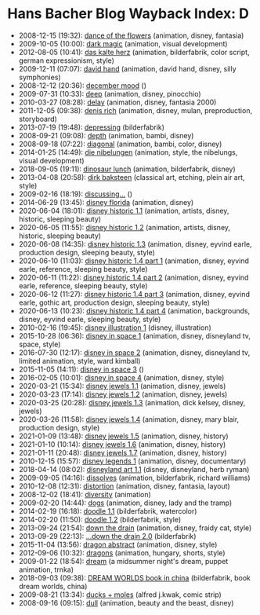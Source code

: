 # Hans Bacher Blog Wayback Index: D

* 2008-12-15 (19:32): [dance of the flowers](https://web.archive.org/web/https://one1more2time3.wordpress.com/2008/12/15/dance-of-the-flowers/) (animation, disney, fantasia)
* 2009-10-05 (10:00): [dark magic](https://web.archive.org/web/https://one1more2time3.wordpress.com/2009/10/05/dark-magic/) (animation, visual development)
* 2012-08-05 (10:41): [das kalte herz](https://web.archive.org/web/https://one1more2time3.wordpress.com/2012/08/05/das-kalte-herz/) (animation, bilderfabrik, color script, german expressionism, style)
* 2009-12-11 (07:07): [david hand](https://web.archive.org/web/https://one1more2time3.wordpress.com/2009/12/11/david-hand/) (animation, david hand, disney, silly symphonies)
* 2008-12-12 (20:36): [december mood](https://web.archive.org/web/https://one1more2time3.wordpress.com/2008/12/12/december-mood/) ()
* 2009-07-31 (10:33): [deep](https://web.archive.org/web/https://one1more2time3.wordpress.com/2009/07/31/deep/) (animation, disney, pinocchio)
* 2010-03-27 (08:28): [delay](https://web.archive.org/web/https://one1more2time3.wordpress.com/2010/03/27/delay/) (animation, disney, fantasia 2000)
* 2011-12-05 (09:38): [denis rich](https://web.archive.org/web/https://one1more2time3.wordpress.com/2011/12/05/denis-rich/) (animation, disney, mulan, preproduction, storyboard)
* 2013-07-19 (19:48): [depressing](https://web.archive.org/web/https://one1more2time3.wordpress.com/2013/07/19/depressing/) (bilderfabrik)
* 2008-09-21 (09:08): [depth](https://web.archive.org/web/https://one1more2time3.wordpress.com/2008/09/21/depth/) (animation, bambi, disney)
* 2008-09-18 (07:22): [diagonal](https://web.archive.org/web/https://one1more2time3.wordpress.com/2008/09/18/diagonal/) (animation, bambi, color, disney)
* 2014-01-25 (14:49): [die nibelungen](https://web.archive.org/web/https://one1more2time3.wordpress.com/2014/01/25/die-nibelungen/) (animation, style, the nibelungs, visual development)
* 2018-09-05 (19:11): [dinosaur lunch](https://web.archive.org/web/https://one1more2time3.wordpress.com/2018/09/05/dinosaur-lunch/) (animation, bilderfabrik, disney)
* 2013-04-08 (20:58): [dirk baksteen](https://web.archive.org/web/https://one1more2time3.wordpress.com/2013/04/08/dirk-baksteen/) (classical art, etching, plein air art, style)
* 2009-02-16 (18:19): [discussing…](https://web.archive.org/web/https://one1more2time3.wordpress.com/2009/02/16/discussing/) ()
* 2014-06-29 (13:45): [disney florida](https://web.archive.org/web/https://one1more2time3.wordpress.com/2014/06/29/disney-florida/) (animation, disney)
* 2020-06-04 (18:01): [disney historic 1.1](https://web.archive.org/web/https://one1more2time3.wordpress.com/2020/06/04/disney-historic-1-1/) (animation, artists, disney, historic, sleeping beauty)
* 2020-06-05 (11:55): [disney historic 1.2](https://web.archive.org/web/https://one1more2time3.wordpress.com/2020/06/05/disney-historic-1-2/) (animation, artists, disney, historic, sleeping beauty)
* 2020-06-08 (14:35): [disney historic 1.3](https://web.archive.org/web/https://one1more2time3.wordpress.com/2020/06/08/disney-historic-1-3/) (animation, disney, eyvind earle, production design, sleeping beauty, style)
* 2020-06-10 (11:03): [disney historic 1.4 part 1](https://web.archive.org/web/https://one1more2time3.wordpress.com/2020/06/10/disney-historic-1-4-part-1/) (animation, disney, eyvind earle, reference, sleeping beauty, style)
* 2020-06-11 (11:22): [disney historic 1.4 part 2](https://web.archive.org/web/https://one1more2time3.wordpress.com/2020/06/11/disney-historic-1-4-part-2/) (animation, disney, eyvind earle, reference, sleeping beauty, style)
* 2020-06-12 (11:27): [disney historic 1.4 part 3](https://web.archive.org/web/https://one1more2time3.wordpress.com/2020/06/12/disney-historic-1-4-part-3/) (animation, disney, eyvind earle, gothic art, production design, sleeping beauty, style)
* 2020-06-13 (10:23): [disney historic 1.4 part 4](https://web.archive.org/web/https://one1more2time3.wordpress.com/2020/06/13/disney-historic-1-4-part-4/) (animation, backgrounds, disney, eyvind earle, sleeping beauty, style)
* 2010-02-16 (19:45): [disney illustration 1](https://web.archive.org/web/https://one1more2time3.wordpress.com/2010/02/16/disney-illustration-1/) (disney, illustration)
* 2015-10-28 (06:36): [disney in space 1](https://web.archive.org/web/https://one1more2time3.wordpress.com/2015/10/28/disney-in-space-1/) (animation, disney, disneyland tv, space, style)
* 2016-07-30 (12:17): [disney in space 2](https://web.archive.org/web/https://one1more2time3.wordpress.com/2016/07/30/disney-in-space-2-2/) (animation, disney, disneyland tv, limited animation, style, ward kimball)
* 2015-11-05 (14:11): [disney in space 3](https://web.archive.org/web/https://one1more2time3.wordpress.com/2015/11/05/disney-in-space-3/) ()
* 2016-02-05 (10:01): [disney in space 4](https://web.archive.org/web/https://one1more2time3.wordpress.com/2016/02/05/disney-in-space-4/) (animation, disney, style)
* 2020-03-21 (15:34): [disney jewels 1.1](https://web.archive.org/web/https://one1more2time3.wordpress.com/2020/03/21/disney-jewels-1-1/) (animation, disney, jewels)
* 2020-03-23 (17:14): [disney jewels 1.2](https://web.archive.org/web/https://one1more2time3.wordpress.com/2020/03/23/disney-jewels-1-2/) (animation, disney, jewels)
* 2020-03-25 (20:28): [disney jewels 1.3](https://web.archive.org/web/https://one1more2time3.wordpress.com/2020/03/25/disney-jewels-1-3/) (animation, dick kelsey, disney, jewels)
* 2020-03-26 (11:58): [disney jewels 1.4](https://web.archive.org/web/https://one1more2time3.wordpress.com/2020/03/26/disney-jewels-1-4/) (animation, disney, mary blair, production design, style)
* 2021-01-09 (13:48): [disney jewels 1.5](https://web.archive.org/web/https://one1more2time3.wordpress.com/2021/01/09/disney-jewels-1-5/) (animation, disney, history)
* 2021-01-10 (10:14): [disney jewels 1.6](https://web.archive.org/web/https://one1more2time3.wordpress.com/2021/01/10/disney-jewels-1-6/) (animation, disney, history)
* 2021-01-11 (20:48): [disney jewels 1.7](https://web.archive.org/web/https://one1more2time3.wordpress.com/2021/01/11/disney-jewels-1-7/) (animation, disney, history)
* 2010-12-15 (15:57): [disney legends 1](https://web.archive.org/web/https://one1more2time3.wordpress.com/2010/12/15/disney-legends-1/) (animation, disney, documentary)
* 2018-04-14 (08:02): [disneyland art 1.1](https://web.archive.org/web/https://one1more2time3.wordpress.com/2018/04/14/disneyland-art-1-1/) (disney, disneyland, herb ryman)
* 2009-09-05 (14:16): [dissolves](https://web.archive.org/web/https://one1more2time3.wordpress.com/2009/09/05/dissolves/) (animation, bilderfabrik, richard williams)
* 2010-12-08 (12:31): [distortion](https://web.archive.org/web/https://one1more2time3.wordpress.com/2010/12/08/distortion/) (animation, disney, fantasia, layout)
* 2008-12-02 (18:41): [diversity](https://web.archive.org/web/https://one1more2time3.wordpress.com/2008/12/02/diversity/) (animation)
* 2009-02-20 (14:44): [dogs](https://web.archive.org/web/https://one1more2time3.wordpress.com/2009/02/20/dogs/) (animation, disney, lady and the tramp)
* 2014-02-19 (16:18): [doodle 1.1](https://web.archive.org/web/https://one1more2time3.wordpress.com/2014/02/19/doodle-1-1/) (bilderfabrik, watercolor)
* 2014-02-20 (11:50): [doodle 1.2](https://web.archive.org/web/https://one1more2time3.wordpress.com/2014/02/20/doodle-1-2/) (bilderfabrik, style)
* 2013-09-24 (21:54): [down the drain](https://web.archive.org/web/https://one1more2time3.wordpress.com/2013/09/24/down-the-drain/) (animation, disney, fraidy cat, style)
* 2013-09-29 (22:13): […down the drain 2.0](https://web.archive.org/web/https://one1more2time3.wordpress.com/2013/09/29/down-the-drain-2-0/) (bilderfabrik)
* 2015-11-04 (13:56): [dragon abstract](https://web.archive.org/web/https://one1more2time3.wordpress.com/2015/11/04/dragon-abstract/) (animation, disney, style)
* 2012-09-06 (10:32): [dragons](https://web.archive.org/web/https://one1more2time3.wordpress.com/2012/09/06/dragons/) (animation, hungary, shorts, style)
* 2009-01-22 (18:54): [dream](https://web.archive.org/web/https://one1more2time3.wordpress.com/2009/01/22/dream/) (a midsummer night's dream, puppet animation, trnka)
* 2018-09-03 (09:38): [DREAM WORLDS book in china](https://web.archive.org/web/https://one1more2time3.wordpress.com/2018/09/03/dream-worlds-book-in-china/) (bilderfabrik, book dream worlds, china)
* 2009-08-21 (13:34): [ducks + moles](https://web.archive.org/web/https://one1more2time3.wordpress.com/2009/08/21/ducks-moles/) (alfred j.kwak, comic strip)
* 2008-09-16 (09:15): [dull](https://web.archive.org/web/https://one1more2time3.wordpress.com/2008/09/16/dull/) (animation, beauty and the beast, disney)